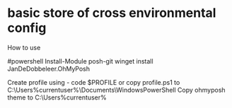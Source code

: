 # basic store of cross environmental config

How to use

#powershell
Install-Module posh-git
winget install JanDeDobbeleer.OhMyPosh

Create profile using -   code $PROFILE or copy profile.ps1 to C:\Users\%currentuser%\Documents\WindowsPowerShell
Copy ohmyposh theme to C:\Users\%currentuser%
